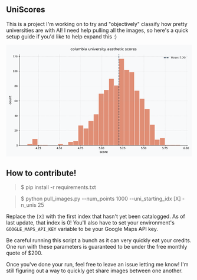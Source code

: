 ## UniScores

This is a project I'm working on to try and "objectively" classify how pretty universities are with AI! I need help pulling all the images, so here's a quick setup guide if you'd like to help expand this :)

![example score distribution](assets/histogram.png)

## How to contribute!

> $ pip install -r requirements.txt

> $ python pull_images.py --num_points 1000 --uni_starting_idx [X] -n_unis 25

Replace the `[X]` with the first index that hasn't yet been catalogged. As of last update, that index is 0! You'll also have to set your environment's `GOOGLE_MAPS_API_KEY` variable to be your Google Maps API key. 

Be careful running this script a bunch as it can very quickly eat your credits. One run with these parameters is guaranteed to be under the free monthly quote of $200. 

Once you've done your run, feel free to leave an issue letting me know! I'm still figuring out a way to quickly get share images between one another.